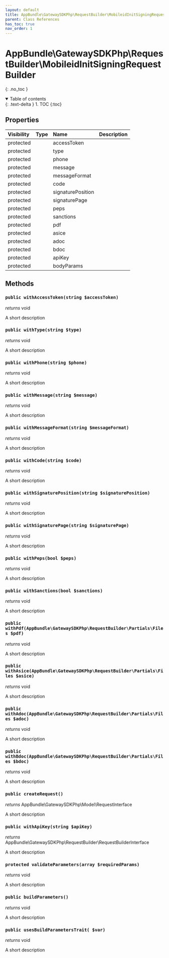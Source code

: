 ```yaml
---
layout: default
title: AppBundle\GatewaySDKPhp\RequestBuilder\MobileidInitSigningRequestBuilder
parent: Class References
has_toc: true
nav_order: 1
---
```


# AppBundle\GatewaySDKPhp\RequestBuilder\MobileidInitSigningRequestBuilder
{: .no_toc }

<details open markdown="block">
  <summary>
    Table of contents
  </summary>
  {: .text-delta }
1. TOC
{:toc}
</details>

## Properties

| Visibility | Type | Name | Description |
| :--- | :--- | :--- | :--- |
| protected |  | accessToken |  |
| protected |  | type |  |
| protected |  | phone |  |
| protected |  | message |  |
| protected |  | messageFormat |  |
| protected |  | code |  |
| protected |  | signaturePosition |  |
| protected |  | signaturePage |  |
| protected |  | peps |  |
| protected |  | sanctions |  |
| protected |  | pdf |  |
| protected |  | asice |  |
| protected |  | adoc |  |
| protected |  | bdoc |  |
| protected |  | apiKey |  |
| protected |  | bodyParams |  |


## Methods

### `public withAccessToken(string $accessToken)`

*returns* void

A short description

### `public withType(string $type)`

*returns* void

A short description

### `public withPhone(string $phone)`

*returns* void

A short description

### `public withMessage(string $message)`

*returns* void

A short description

### `public withMessageFormat(string $messageFormat)`

*returns* void

A short description

### `public withCode(string $code)`

*returns* void

A short description

### `public withSignaturePosition(string $signaturePosition)`

*returns* void

A short description

### `public withSignaturePage(string $signaturePage)`

*returns* void

A short description

### `public withPeps(bool $peps)`

*returns* void

A short description

### `public withSanctions(bool $sanctions)`

*returns* void

A short description

### `public withPdf(AppBundle\GatewaySDKPhp\RequestBuilder\Partials\Files $pdf)`

*returns* void

A short description

### `public withAsice(AppBundle\GatewaySDKPhp\RequestBuilder\Partials\Files $asice)`

*returns* void

A short description

### `public withAdoc(AppBundle\GatewaySDKPhp\RequestBuilder\Partials\Files $adoc)`

*returns* void

A short description

### `public withBdoc(AppBundle\GatewaySDKPhp\RequestBuilder\Partials\Files $bdoc)`

*returns* void

A short description

### `public createRequest()`

*returns* AppBundle\GatewaySDKPhp\Model\RequestInterface

A short description

### `public withApiKey(string $apiKey)`

*returns* AppBundle\GatewaySDKPhp\RequestBuilder\RequestBuilderInterface

A short description

### `protected validateParameters(array $requiredParams)`

*returns* void

A short description

### `public buildParameters()`

*returns* void

A short description

### `public usesBuildParametersTrait( $var)`

*returns* void

A short description

